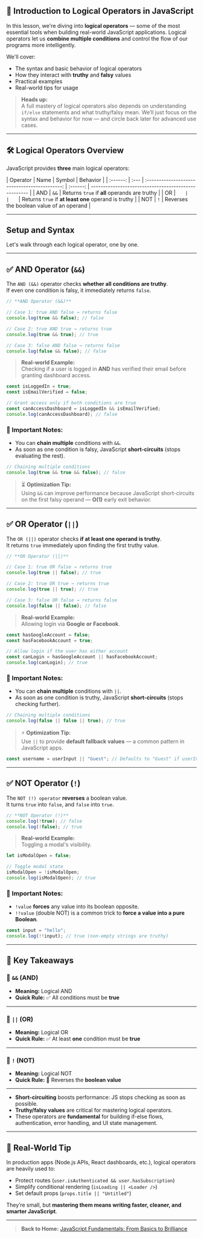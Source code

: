 ## **🚀 Introduction to Logical Operators in JavaScript**

In this lesson, we're diving into **logical operators** — some of the most essential tools when building real-world JavaScript applications. Logical operators let us **combine multiple conditions** and control the flow of our programs more intelligently.

We'll cover:

- The syntax and basic behavior of logical operators
- How they interact with **truthy** and **falsy** values
- Practical examples
- Real-world tips for usage

> **Heads up:**  
> A full mastery of logical operators also depends on understanding `if/else` statements and what truthy/falsy mean. We’ll just focus on the syntax and behavior for now — and circle back later for advanced use cases.

---

## **🛠 Logical Operators Overview**

JavaScript provides **three** main logical operators:

| Operator | Name |                    Symbol                     | Behavior |
| :------: | :--- | :-------------------------------------------: | :------: | ---------------------------------------------------- |
|   AND    | `&&` | Returns `true` if **all** operands are truthy |
|    OR    | `    |                                               |    `     | Returns `true` if **at least one** operand is truthy |
|   NOT    | `!`  |   Reverses the boolean value of an operand    |

---

## Setup and Syntax

Let's walk through each logical operator, one by one.

---

## ✅ AND Operator (`&&`)

The `AND (&&)` operator checks **whether all conditions are truthy**.  
If even one condition is falsy, it immediately returns `false`.

```javascript
// **AND Operator (&&)**

// Case 1: true AND false → returns false
console.log(true && false); // false

// Case 2: true AND true → returns true
console.log(true && true); // true

// Case 3: false AND false → returns false
console.log(false && false); // false
```

> **Real-world Example:**  
> Checking if a user is logged in **AND** has verified their email before granting dashboard access.

```javascript
const isLoggedIn = true;
const isEmailVerified = false;

// Grant access only if both conditions are true
const canAccessDashboard = isLoggedIn && isEmailVerified;
console.log(canAccessDashboard); // false
```

### 🧠 Important Notes:

- You can **chain multiple** conditions with `&&`.
- As soon as one condition is falsy, JavaScript **short-circuits** (stops evaluating the rest).

```javascript
// Chaining multiple conditions
console.log(true && true && false); // false
```

> ⏳ **Optimization Tip:**  
> Using `&&` can improve performance because JavaScript short-circuits on the first falsy operand — **O(1)** early exit behavior.

---

## ✅ OR Operator (`||`)

The `OR (||)` operator checks **if at least one operand is truthy**.  
It returns `true` immediately upon finding the first truthy value.

```javascript
// **OR Operator (||)**

// Case 1: true OR false → returns true
console.log(true || false); // true

// Case 2: true OR true → returns true
console.log(true || true); // true

// Case 3: false OR false → returns false
console.log(false || false); // false
```

> **Real-world Example:**  
> Allowing login via **Google** **or** **Facebook**.

```javascript
const hasGoogleAccount = false;
const hasFacebookAccount = true;

// Allow login if the user has either account
const canLogin = hasGoogleAccount || hasFacebookAccount;
console.log(canLogin); // true
```

### 🧠 Important Notes:

- You can **chain multiple** conditions with `||`.
- As soon as one condition is truthy, JavaScript **short-circuits** (stops checking further).

```javascript
// Chaining multiple conditions
console.log(false || false || true); // true
```

> ⚡ **Optimization Tip:**  
> Use `||` to provide **default fallback values** — a common pattern in JavaScript apps.

```javascript
const username = userInput || "Guest"; // Defaults to "Guest" if userInput is falsy
```

---

## ✅ NOT Operator (`!`)

The `NOT (!) operator` **reverses** a boolean value.  
It turns `true` into `false`, and `false` into `true`.

```javascript
// **NOT Operator (!)**
console.log(!true); // false
console.log(!false); // true
```

> **Real-world Example:**  
> Toggling a modal's visibility.

```javascript
let isModalOpen = false;

// Toggle modal state
isModalOpen = !isModalOpen;
console.log(isModalOpen); // true
```

### 🧠 Important Notes:

- `!value` **forces** any value into its boolean opposite.
- `!!value` (double NOT) is a common trick to **force a value into a pure Boolean**.

```javascript
const input = "hello";
console.log(!!input); // true (non-empty strings are truthy)
```

---

## 🎯 Key Takeaways

### 🔹 `&&` (AND)

- **Meaning:** Logical AND
- **Quick Rule:** ✅ All conditions must be **true**

---

### 🔹 `||` (OR)

- **Meaning:** Logical OR
- **Quick Rule:** ✅ At least **one** condition must be **true**

---

### 🔹 `!` (NOT)

- **Meaning:** Logical NOT
- **Quick Rule:** 🔁 Reverses the **boolean value**

---

- **Short-circuiting** boosts performance: JS stops checking as soon as possible.
- **Truthy/falsy values** are critical for mastering logical operators.
- These operators are **fundamental** for building if-else flows, authentication, error handling, and UI state management.

---

## 🚀 Real-World Tip

In production apps (Node.js APIs, React dashboards, etc.), logical operators are heavily used to:

- Protect routes (`user.isAuthenticated && user.hasSubscription`)
- Simplify conditional rendering (`isLoading || <Loader />`)
- Set default props (`props.title || "Untitled"`)

They’re small, but **mastering them means writing faster, cleaner, and smarter JavaScript**.

---

> **Back to Home:** [JavaScript Fundamentals: From Basics to Brilliance](../index.md)
